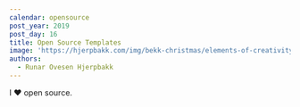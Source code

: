 ```yaml
---
calendar: opensource
post_year: 2019
post_day: 16
title: Open Source Templates
image: 'https://hjerpbakk.com/img/bekk-christmas/elements-of-creativity.jpg'
authors:
  - Runar Ovesen Hjerpbakk
---
```

I ❤️ open source.
